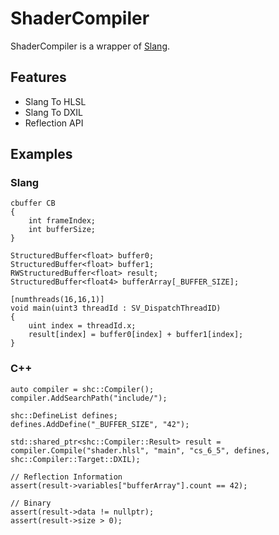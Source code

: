# ShaderCompiler

ShaderCompiler is a wrapper of [Slang](https://github.com/shader-slang/slang).

## Features
* Slang To HLSL
* Slang To DXIL
* Reflection API

## Examples
### Slang
```
cbuffer CB
{
    int frameIndex;
    int bufferSize;
}

StructuredBuffer<float> buffer0;
StructuredBuffer<float> buffer1;
RWStructuredBuffer<float> result;
StructuredBuffer<float4> bufferArray[_BUFFER_SIZE];

[numthreads(16,16,1)]
void main(uint3 threadId : SV_DispatchThreadID)
{
    uint index = threadId.x;
    result[index] = buffer0[index] + buffer1[index];
}
```
### C++
```
auto compiler = shc::Compiler();
compiler.AddSearchPath("include/");

shc::DefineList defines;
defines.AddDefine("_BUFFER_SIZE", "42");

std::shared_ptr<shc::Compiler::Result> result = compiler.Compile("shader.hlsl", "main", "cs_6_5", defines, shc::Compiler::Target::DXIL);

// Reflection Information
assert(result->variables["bufferArray"].count == 42);

// Binary
assert(result->data != nullptr);
assert(result->size > 0);
```

